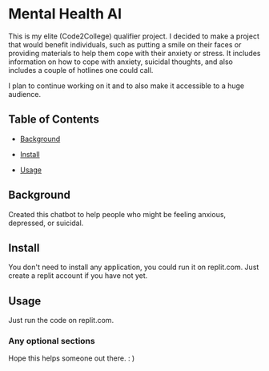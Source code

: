 # Mental Health AI

This is my elite (Code2College) qualifier project. I decided to make a project that would benefit individuals, such as putting a smile on their faces or providing materials to help them cope with their anxiety or stress. It includes information on how to cope with anxiety, suicidal thoughts, and also includes a couple of hotlines one could call. 

I plan to continue working on it and to also make it accessible to a huge audience. 

## Table of Contents

- [Background](#background)

- [Install](#install)

- [Usage](#usage)

## Background

Created this chatbot to help people who might be feeling anxious, depressed, or suicidal. 

## Install

You don't need to install any application, you could run it on replit.com. Just create a replit account if you have not yet. 

## Usage

Just run the code on replit.com.

### Any optional sections

Hope this helps someone out there. : )
